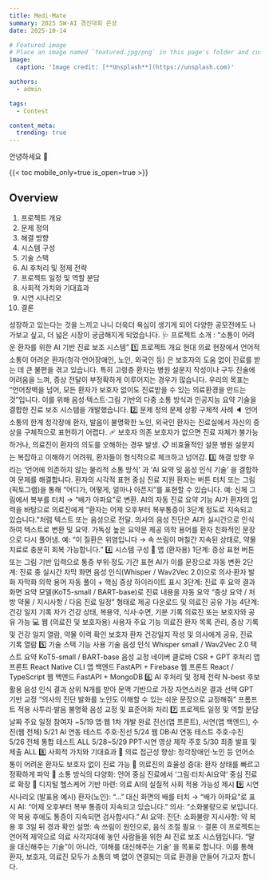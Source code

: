 ```yaml
---
title: Medi-Mate
summary: 2025 SW·AI 경진대회 은상
date: 2025-10-14

# Featured image
# Place an image named `featured.jpg/png` in this page's folder and customize its options here.
image:
  caption: 'Image credit: [**Unsplash**](https://unsplash.com)'

authors:
  - admin

tags:
  - Contest

content_meta:
  trending: true
---
```


안녕하세요 👋

{{< toc mobile_only=true is_open=true >}}

## Overview
1. 프로젝트 개요
2. 문제 정의
3. 해결 방향 
4. 시스템 구성 
5. 기술 스택
6. AI 후처리 및 정제 전략
7. 프로젝트 일정 및 역할 분담
8. 사회적 가치와 기대효과
9. 시연 시나리오
10. 결론

성장하고 있는다는 것을 느끼고 나니 더욱더 욕심이 생기게 되어 다양한 공모전에도 나가보고 싶고, 더 넓은 시장이 궁금해지게 되었습니다. 
🩺 프로젝트 소개 : “소통이 어려운 환자를 위한 AI 기반 진료 보조 시스템”
1️⃣ 프로젝트 개요
현대 의료 현장에서 언어적 소통이 어려운 환자(청각·언어장애인, 노인, 외국인 등) 은 보호자의 도움 없이 진료를 받는 데 큰 불편을 겪고 있습니다.
특히 고령층 환자는 병원 설문지 작성이나 구두 진술에 어려움을 느껴, 증상 전달이 부정확하게 이루어지는 경우가 많습니다.
우리의 목표는 “언어장벽을 넘어, 모든 환자가 보호자 없이도 진료받을 수 있는 의료환경을 만드는 것”입니다.
이를 위해 음성·텍스트·그림 기반의 다중 소통 방식과 인공지능 요약 기술을 결합한 진료 보조 시스템을 개발했습니다.
2️⃣ 문제 정의
문제 상황	구체적 사례
🔈 언어소통의 한계	청각장애 환자, 발음이 불명확한 노인, 외국인 환자는 진료실에서 자신의 증상을 구체적으로 표현하기 어렵다.
🩹 보호자 의존	보호자가 없으면 진료 자체가 불가능하거나, 의료진이 환자의 의도를 오해하는 경우 발생.
📋 비효율적인 설문	병원 설문지는 복잡하고 이해하기 어려워, 환자들이 형식적으로 체크하고 넘어감.
3️⃣ 해결 방향
우리는 ‘언어에 의존하지 않는 물리적 소통 방식’ 과 ‘AI 요약 및 음성 인식 기술’ 을 결합하여 문제를 해결합니다.
환자의 시각적 표현 중심 진료 지원
환자는 버튼 터치 또는 그림(픽토그램)을 통해 “어디가, 어떻게, 얼마나 아픈지”를 표현할 수 있습니다.
예: 신체 그림에서 복부를 터치 → “배가 아파요”로 변환.
AI의 자동 진료 요약 기능
AI가 환자의 입력을 바탕으로 의료진에게 “환자는 어제 오후부터 복부통증이 3단계 정도로 지속되고 있습니다.”처럼 텍스트 또는 음성으로 전달.
의사의 음성 진단은 AI가 실시간으로 인식하여 텍스트로 변환 및 요약.
가독성 높은 요약문 제공
의학 용어를 환자 친화적인 문장으로 다시 풀어냄.
예: “이 질환은 위염입니다 → 속 쓰림이 며칠간 지속된 상태로, 약물치료로 충분히 회복 가능합니다.”
4️⃣ 시스템 구성
📱 앱 (환자용)
1단계: 증상 표현
버튼 또는 그림 기반 입력으로 통증 부위·정도·기간 표현
AI가 이를 문장으로 자동 변환
2단계: 진료 중 실시간 자막 화면
음성 인식(Whisper / Wav2Vec 2.0)으로 의사·환자 발화 자막화
의학 용어 자동 풀이 + 핵심 증상 하이라이트 표시
3단계: 진료 후 요약 결과 화면
요약 모델(KoT5-small / BART-base)로 진료 내용을 자동 요약
“증상 요약 / 처방 약물 / 지시사항 / 다음 진료 일정” 형태로 제공
다운로드 및 의료진 공유 가능
4단계: 건강 일지 기록
자가 건강 상태, 복용약, 식사·수면, 기분 기록
의료진 또는 보호자와 공유 가능
💻 웹 (의료진 및 보호자용)
사용자	주요 기능
의료진	환자 목록 관리, 증상 기록 및 건강 일지 열람, 약물 이력 확인
보호자	환자 건강일지 작성 및 의사에게 공유, 진료 기록 열람
5️⃣ 기술 스택
기능	사용 기술
음성 인식	Whisper small / Wav2Vec 2.0
텍스트 요약	KoT5-small / BART-base
음성 교정	네이버 클로바 CSR + GPT 후처리
앱 프론트	React Native CLI
앱 백엔드	FastAPI + Firebase
웹 프론트	React / TypeScript
웹 백엔드	FastAPI + MongoDB
6️⃣ AI 후처리 및 정제 전략
N-best 후보 활용
음성 인식 결과 상위 N개를 받아 문맥 기반으로 가장 자연스러운 결과 선택
GPT 기반 교정
“의사의 진단 발화를 노인도 이해할 수 있는 쉬운 문장으로 교정해줘” 프롬프트 적용
사투리·발음 불명확 음성 교정 및 표준어화 처리
7️⃣ 프로젝트 일정 및 역할 분담
날짜	주요 일정	참여자
~5/19	앱·웹 1차 개발 완료	진선(앱 프론트), 서연(앱 백엔드), 수진(웹 전체)
5/21	AI 연동 테스트	주호·진선
5/24	웹 DB·AI 연동 테스트	주호·수진
5/26	전체 통합 테스트	ALL
5/28~5/29	PPT·시연 영상 제작	주호
5/30	최종 발표 및 제출	ALL
8️⃣ 사회적 가치와 기대효과
👵 의료 접근성 향상: 청각장애인·노인 등 언어소통이 어려운 환자도 보호자 없이 진료 가능
🏥 의료진의 효율성 증대: 환자 상태를 빠르고 정확하게 파악
💬 소통 방식의 다양화: 언어 중심 진료에서 ‘그림·터치·AI요약’ 중심 진료로 확장
🤝 디지털 헬스케어 기반 마련: 의료 AI의 실질적 사회 적용 가능성 제시
9️⃣ 시연 시나리오 (발표용 예시)
환자(노인): “...” 대신 화면의 배를 터치 → “배가 아파요”로 표시
AI: “어제 오후부터 복부 통증이 지속되고 있습니다.”
의사: “소화불량으로 보입니다. 약 복용 후에도 통증이 지속되면 검사합시다.”
AI 요약:
진단: 소화불량
지시사항: 약 복용 후 3일 뒤 경과 확인
설명: 속 쓰림이 원인으로, 음식 조절 필요
✨ 결론
이 프로젝트는 언어적 제약으로 의료 사각지대에 놓인 사람들을 위한 AI 진료 보조 시스템입니다.
“말을 대신해주는 기술”이 아니라, ‘이해를 대신해주는 기술’ 을 목표로 합니다.
이를 통해 환자, 보호자, 의료진 모두가 소통의 벽 없이 연결되는 의료 환경을 만들어 가고자 합니다.